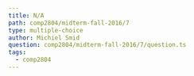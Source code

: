 ```yaml
---
title: N/A
path: comp2804/midterm-fall-2016/7
type: multiple-choice
author: Michiel Smid
question: comp2804/midterm-fall-2016/7/question.ts
tags:
  - comp2804
---
```

